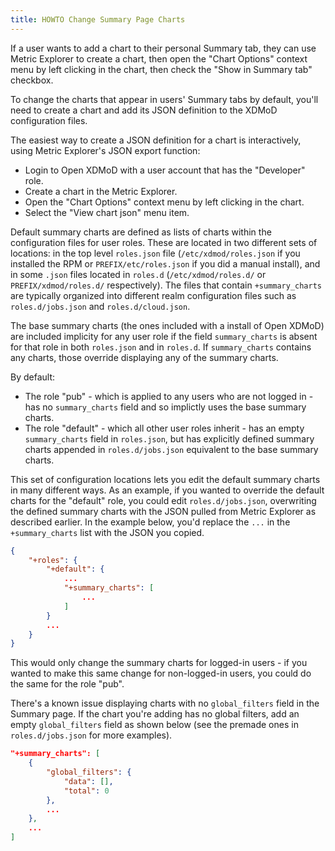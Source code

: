 ```yaml
---
title: HOWTO Change Summary Page Charts
---
```


If a user wants to add a chart to their personal Summary tab, they can use Metric Explorer to create a chart,
then open the "Chart Options" context menu by left clicking in the chart, then check the "Show in Summary
tab" checkbox.

To change the charts that appear in users' Summary tabs by default, you'll need to create
a chart and add its JSON definition to the XDMoD configuration files.

The easiest way to create a JSON definition for a chart is interactively, 
using Metric Explorer's JSON export function:

* Login to Open XDMoD with a user account that has the "Developer" role.
* Create a chart in the Metric Explorer.
* Open the "Chart Options" context menu by left clicking in the chart.
* Select the "View chart json" menu item.

Default summary charts are defined as lists of charts within the configuration files for user roles.
These are located in two different sets of locations: in the top level `roles.json` file 
(`/etc/xdmod/roles.json` if you installed the RPM or `PREFIX/etc/roles.json` if you did a manual install), 
and in some `.json` files located in `roles.d` (`/etc/xdmod/roles.d/` or `PREFIX/xdmod/roles.d/` respectively). The files that contain `+summary_charts` are typically organized into different realm configuration files such as `roles.d/jobs.json` and `roles.d/cloud.json`.

The base summary charts (the ones included with a install of Open XDMoD) are included implicity 
for any user role if the field `summary_charts` is absent for that role in both `roles.json` and
in `roles.d`. If `summary_charts` contains any charts, those override displaying any of the summary charts.

By default:
* The role "pub" - which is applied to any users who are not logged in - has no `summary_charts` field and so implictly uses the base summary charts.
* The role "default" - which all other user roles inherit - has an empty `summary_charts` field in `roles.json`, but
  has explicitly defined summary charts appended in `roles.d/jobs.json` equivalent to the base summary charts.

This set of configuration locations lets you edit the default summary charts in many different ways.
As an example, if you wanted to override the default charts for the "default" role, you could edit `roles.d/jobs.json`, overwriting
the defined summary charts with the JSON pulled from Metric Explorer as described earlier. In the example below, you'd replace the `...`
in the `+summary_charts` list with the JSON you copied.

```json
{
    "+roles": {
        "+default": {
            ...
            "+summary_charts": [
                ...
            ]
        }
        ...
    }
}

```

This would only change the summary charts for logged-in users - if you wanted to make this same change for non-logged-in users,
you could do the same for the role "pub".

There's a known issue displaying charts with no `global_filters` field
in the Summary page. If the chart you're adding has no global filters,
add an empty `global_filters` field as shown below 
(see the premade ones in `roles.d/jobs.json` for more examples).

```json
"+summary_charts": [
    {
        "global_filters": {
            "data": [],
            "total": 0
        },
        ...
    },
    ...
]
``` 
